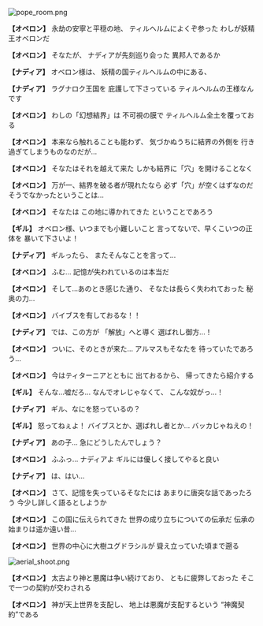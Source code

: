 
![pope_room.png](../images/backgrounds/pope_room.png)

**【オベロン】**
永劫の安寧と平穏の地、
ティルヘルムによくぞ参った
わしが妖精王オベロンだ

**【オベロン】**
そなたが、
ナディアが先刻巡り会った
異邦人であるか

**【ナディア】**
オベロン様は、
妖精の国ティルヘルムの中にある、

**【ナディア】**
ラグナロク王国を
庇護して下さっている
ティルヘルムの王様なんです

**【オベロン】**
わしの「幻想結界」は
不可視の膜で
ティルヘルム全土を覆っておる

**【オベロン】**
本来なら触れることも能わず、
気づかぬうちに結界の外側を
行き過ぎてしまうものなのだが…

**【オベロン】**
そなたはそれを越えて来た
しかも結界に「穴」を開けることなく

**【オベロン】**
万が一、結界を破る者が現れたなら
必ず「穴」が空くはずなのだ
そうでなかったということは…

**【オベロン】**
そなたは
この地に導かれてきた
ということであろう

**【ギル】**
オベロン様、いつまでも小難しいこと
言ってないで、早くこいつの正体を
暴いて下さいよ！

**【ナディア】**
ギルったら、
またそんなことを言って…

**【オベロン】**
ふむ…
記憶が失われているのは本当だ

**【オベロン】**
そして…あのとき感じた通り、
そなたは長らく失われておった
秘奥の力…

**【オベロン】**
バイブスを有しておるな！！

**【ナディア】**
では、この方が
「解放」へと導く
選ばれし御方…！

**【オベロン】**
ついに、そのときが来た…
アルマスもそなたを
待っていたであろう…

**【オベロン】**
今はティターニアとともに
出ておるから、
帰ってきたら紹介する

**【ギル】**
そんな…嘘だろ…
なんでオレじゃなくて、
こんな奴がっ…！

**【ナディア】**
ギル、なにを怒っているの？

**【ギル】**
怒ってねぇよ！
バイブスとか、選ばれし者とか…
バッカじゃねえの！

**【ナディア】**
あの子…
急にどうしたんでしょう？

**【オベロン】**
ふふっ…
ナディアよ
ギルには優しく接してやると良い

**【ナディア】**
は、はい…

**【オベロン】**
さて、記憶を失っているそなたには
あまりに唐突な話であったろう
今少し詳しく語るとしようか

**【オベロン】**
この国に伝えられてきた
世界の成り立ちについての伝承だ
伝承の始まりは遥か遠い昔…

**【オベロン】**
世界の中心に大樹ユグドラシルが
聳え立っていた頃まで遡る

![aerial_shoot.png](../images/backgrounds/aerial_shoot.png)

**【オベロン】**
太古より神と悪魔は争い続けており、
ともに疲弊しておった
そこで一つの契約が交わされる

**【オベロン】**
神が天上世界を支配し、
地上は悪魔が支配するという
“神魔契約”である